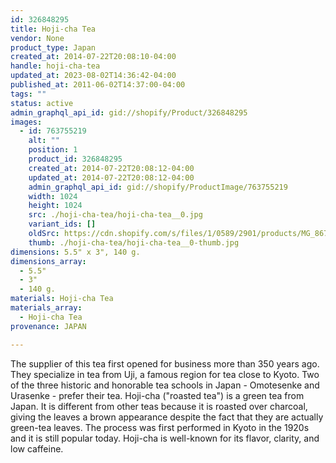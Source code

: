 ```yaml
---
id: 326848295
title: Hoji-cha Tea
vendor: None
product_type: Japan
created_at: 2014-07-22T20:08:10-04:00
handle: hoji-cha-tea
updated_at: 2023-08-02T14:36:42-04:00
published_at: 2011-06-02T14:37:00-04:00
tags: ""
status: active
admin_graphql_api_id: gid://shopify/Product/326848295
images:
  - id: 763755219
    alt: ""
    position: 1
    product_id: 326848295
    created_at: 2014-07-22T20:08:12-04:00
    updated_at: 2014-07-22T20:08:12-04:00
    admin_graphql_api_id: gid://shopify/ProductImage/763755219
    width: 1024
    height: 1024
    src: ./hoji-cha-tea/hoji-cha-tea__0.jpg
    variant_ids: []
    oldSrc: https://cdn.shopify.com/s/files/1/0589/2901/products/MG_8679.jpeg?v=1406074092
    thumb: ./hoji-cha-tea/hoji-cha-tea__0-thumb.jpg
dimensions: 5.5" x 3", 140 g.
dimensions_array:
  - 5.5"
  - 3"
  - 140 g.
materials: Hoji-cha Tea
materials_array:
  - Hoji-cha Tea
provenance: JAPAN

---
```


The supplier of this tea first opened for business more than 350 years ago. They specialize in tea from Uji, a famous region for tea close to Kyoto. Two of the three historic and honorable tea schools in Japan - Omotesenke and Urasenke - prefer their tea. Hoji-cha ("roasted tea") is a green tea from Japan. It is different from other teas because it is roasted over charcoal, giving the leaves a brown appearance despite the fact that they are actually green-tea leaves. The process was first performed in Kyoto in the 1920s and it is still popular today. Hoji-cha is well-known for its flavor, clarity, and low caffeine.